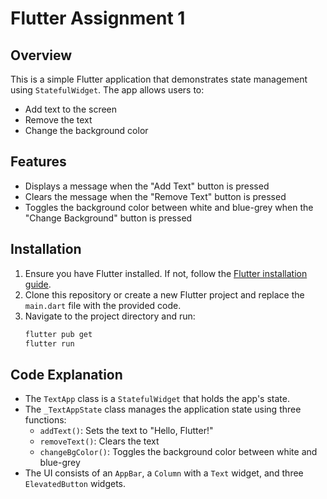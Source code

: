 # Flutter Assignment 1

## Overview
This is a simple Flutter application that demonstrates state management using `StatefulWidget`. The app allows users to:

- Add text to the screen
- Remove the text
- Change the background color

## Features
- Displays a message when the "Add Text" button is pressed
- Clears the message when the "Remove Text" button is pressed
- Toggles the background color between white and blue-grey when the "Change Background" button is pressed

## Installation
1. Ensure you have Flutter installed. If not, follow the [Flutter installation guide](https://flutter.dev/docs/get-started/install).
2. Clone this repository or create a new Flutter project and replace the `main.dart` file with the provided code.
3. Navigate to the project directory and run:
   ```sh
   flutter pub get
   flutter run
   ```

## Code Explanation
- The `TextApp` class is a `StatefulWidget` that holds the app's state.
- The `_TextAppState` class manages the application state using three functions:
  - `addText()`: Sets the text to "Hello, Flutter!"
  - `removeText()`: Clears the text
  - `changeBgColor()`: Toggles the background color between white and blue-grey
- The UI consists of an `AppBar`, a `Column` with a `Text` widget, and three `ElevatedButton` widgets.

